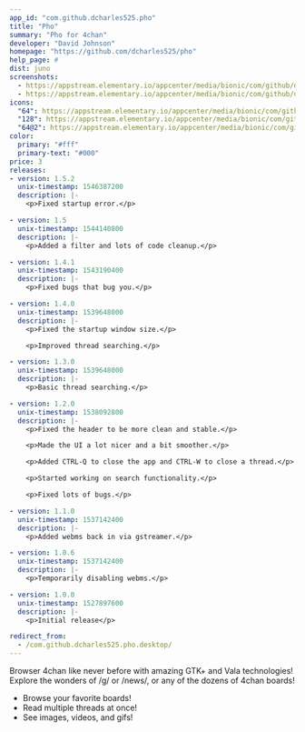 ```yaml
---
app_id: "com.github.dcharles525.pho"
title: "Pho"
summary: "Pho for 4chan"
developer: "David Johnson"
homepage: "https://github.com/dcharles525/pho"
help_page: #
dist: juno
screenshots:
  - https://appstream.elementary.io/appcenter/media/bionic/com/github/dcharles525.pho/906E6FC4351114B4DA280EC135BBB60E/screenshots/image-1_orig.png
  - https://appstream.elementary.io/appcenter/media/bionic/com/github/dcharles525.pho/906E6FC4351114B4DA280EC135BBB60E/screenshots/image-2_orig.png
icons:
  "64": https://appstream.elementary.io/appcenter/media/bionic/com/github/dcharles525.pho/906E6FC4351114B4DA280EC135BBB60E/icons/64x64/com.github.dcharles525.pho_com.github.dcharles525.pho.png
  "128": https://appstream.elementary.io/appcenter/media/bionic/com/github/dcharles525.pho/906E6FC4351114B4DA280EC135BBB60E/icons/128x128/com.github.dcharles525.pho_com.github.dcharles525.pho.png
  "64@2": https://appstream.elementary.io/appcenter/media/bionic/com/github/dcharles525.pho/906E6FC4351114B4DA280EC135BBB60E/icons/64x64@2/com.github.dcharles525.pho_com.github.dcharles525.pho.png
color:
  primary: "#fff"
  primary-text: "#000"
price: 3
releases:
- version: 1.5.2
  unix-timestamp: 1546387200
  description: |-
    <p>Fixed startup error.</p>

- version: 1.5
  unix-timestamp: 1544140800
  description: |-
    <p>Added a filter and lots of code cleanup.</p>

- version: 1.4.1
  unix-timestamp: 1543190400
  description: |-
    <p>Fixed bugs that bug you.</p>

- version: 1.4.0
  unix-timestamp: 1539648000
  description: |-
    <p>Fixed the startup window size.</p>

    <p>Improved thread searching.</p>

- version: 1.3.0
  unix-timestamp: 1539648000
  description: |-
    <p>Basic thread searching.</p>

- version: 1.2.0
  unix-timestamp: 1538092800
  description: |-
    <p>Fixed the header to be more clean and stable.</p>

    <p>Made the UI a lot nicer and a bit smoother.</p>

    <p>Added CTRL-Q to close the app and CTRL-W to close a thread.</p>

    <p>Started working on search functionality.</p>

    <p>Fixed lots of bugs.</p>

- version: 1.1.0
  unix-timestamp: 1537142400
  description: |-
    <p>Added webms back in via gstreamer.</p>

- version: 1.0.6
  unix-timestamp: 1537142400
  description: |-
    <p>Temporarily disabling webms.</p>

- version: 1.0.0
  unix-timestamp: 1527897600
  description: |-
    <p>Initial release</p>

redirect_from:
  - /com.github.dcharles525.pho.desktop/
---
```

<p>Browser 4chan like never before with amazing GTK+ and Vala technologies! Explore the wonders of /g/ or /news/, or any of the dozens of 4chan boards!</p>
<ul>
  <li>Browse your favorite boards!</li>
  <li>Read multiple threads at once!</li>
  <li>See images, videos, and gifs!</li>
</ul>
